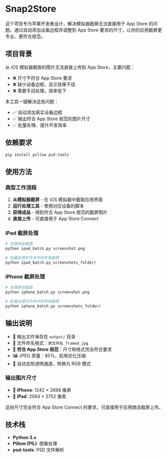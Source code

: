 # Snap2Store

这个项目专为苹果开发者设计，解决模拟器截屏无法直接用于 App Store 的问题。通过自动添加设备边框并调整到 App Store 要求的尺寸，让你的应用截屏更专业、更符合规范。

## 项目背景

从 iOS 模拟器截取的图片无法直接上传到 App Store，主要问题：
- ❌ 尺寸不符合 App Store 要求
- ❌ 缺少设备边框，显示效果不佳
- ❌ 需要手动处理，效率低下

本工具一键解决这些问题：
- ✅ 自动添加真实设备边框
- ✅ 输出符合 App Store 规范的图片尺寸
- ✅ 批量处理，提升开发效率

## 依赖要求

```bash
pip install pillow psd-tools
```

## 使用方法

### 典型工作流程

1. **从模拟器截屏** - 在 iOS 模拟器中截取应用界面
2. **运行处理工具** - 使用对应设备的脚本
3. **获得成品** - 得到符合 App Store 规范的截屏图片
4. **直接上传** - 可直接用于 App Store Connect

### iPad 截屏处理

```bash
# 处理单张截图
python ipad_batch.py screenshot.png

# 批量处理文件夹中的所有截图
python ipad_batch.py screenshots_folder/
```

### iPhone 截屏处理

```bash
# 处理单张截图
python iphone_batch.py screenshot.png

# 批量处理文件夹中的所有截图
python iphone_batch.py screenshots_folder/
```

## 输出说明

- 📁 输出文件保存在 `output/` 目录
- 📝 文件命名格式：`原文件名_framed.jpg`
- 🎯 **符合 App Store 规范**：尺寸和格式完全符合要求
- 🖼️ JPEG 质量：85%，启用优化压缩
- 🎨 自动去除透明通道，转换为 RGB 模式

### 输出图片尺寸

- 📱 **iPhone**: 1242 × 2688 像素
- 📱 **iPad**: 2064 × 2752 像素

这些尺寸完全符合 App Store Connect 的要求，可直接用于应用商店截屏上传。

## 技术栈

- **Python 3.x**
- **Pillow (PIL)**: 图像处理
- **psd-tools**: PSD 文件解析
